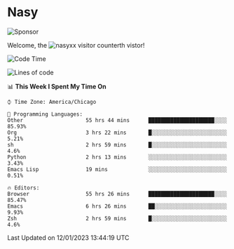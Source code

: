 # Nasy

<!--
<p align="center">
<img height="200" src="https://github-readme-stats.vercel.app/api?username=nasyxx&count_private=true&show_icons=true&theme=dracula&include_all_commits=true"/>
<img height="200" src="https://github-readme-stats.vercel.app/api/top-langs/?username=nasyxx&theme=dracula&hide=html,jupyter+notebook&count_private=true&show_icons=true"/>
</p>

  
----------------
-->

![Sponsor](https://img.shields.io/static/v1.svg?label=Sponsor&message=%E2%9D%A4&logo=GitHub&style=flat&color=pink)
 
Welcome, the ![nasyxx visitor counter](https://count.getloli.com/get/@nasyxx?theme=rule34)th vistor!
 
<!--START_SECTION:waka-->
![Code Time](http://img.shields.io/badge/Code%20Time-3%2C087%20hrs%2059%20mins-blue)

![Lines of code](https://img.shields.io/badge/From%20Hello%20World%20I%27ve%20Written-5%20Million%20lines%20of%20code-blue)

📊 **This Week I Spent My Time On** 

```text
⌚︎ Time Zone: America/Chicago

💬 Programming Languages: 
Other                    55 hrs 44 mins      █████████████████████░░░░   85.93% 
Org                      3 hrs 22 mins       █░░░░░░░░░░░░░░░░░░░░░░░░   5.21% 
sh                       2 hrs 59 mins       █░░░░░░░░░░░░░░░░░░░░░░░░   4.6% 
Python                   2 hrs 13 mins       ░░░░░░░░░░░░░░░░░░░░░░░░░   3.43% 
Emacs Lisp               19 mins             ░░░░░░░░░░░░░░░░░░░░░░░░░   0.51%

🔥 Editors: 
Browser                  55 hrs 26 mins      █████████████████████░░░░   85.47% 
Emacs                    6 hrs 26 mins       ██░░░░░░░░░░░░░░░░░░░░░░░   9.93% 
Zsh                      2 hrs 59 mins       █░░░░░░░░░░░░░░░░░░░░░░░░   4.6%

```


 Last Updated on 12/01/2023 13:44:19 UTC
<!--END_SECTION:waka-->

<!-- ![visitors](https://visitor-badge.laobi.icu/badge?page_id=nasyxx.nasyxx) -->
